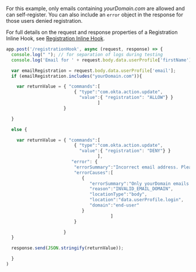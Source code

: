For this example, only emails containing *yourDomain.com* are allowed and can self-register. You can also include an `error` object in the response for those users denied registration.

For full details on the request and response properties of a Registration Inline Hook, see [Registration Inline Hook](/docs/reference/registration-hook/).



```javascript
app.post('/registrationHook', async (request, response) => {
  console.log(" "); // for separation of logs during testing
  console.log('Email for ' + request.body.data.userProfile['firstName'] + " " + request.body.data.userProfile['lastName'] + " " + request.body.data.userProfile['email']);

  var emailRegistration = request.body.data.userProfile['email'];
  if (emailRegistration.includes("yourDomain.com")){

    var returnValue = { "commands":[
                          { "type":"com.okta.action.update",
                            "value":{ "registration": "ALLOW"} }
                                   ]
                      }

  }

  else {

    var returnValue = { "commands":[
                          { "type":"com.okta.action.update",
                            "value":{ "registration": "DENY"} }
                                   ],
                         "error": {
                          "errorSummary":"Incorrect email address. Please contact your admin.",
                          "errorCauses":[
                             {
                                "errorSummary":"Only yourDomain emails can register.",
                                "reason":"INVALID_EMAIL_DOMAIN",
                                "locationType":"body",
                                "location":"data.userProfile.login",
                                "domain":"end-user"
                             }
                                        ]
                          }

                      }
  }

  response.send(JSON.stringify(returnValue));

  }
)

```


